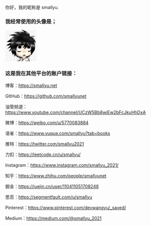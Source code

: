 
你好，我的昵称是 smallyu. 

### 我经常使用的头像是；

<img src="avatar.jpg" width="100px">

### 这是我在其他平台的账户链接：

博客：<https://smallyu.net>

GItHub：<https://github.com/smallyunet>

油管频道：<https://www.youtube.com/channel/UCzW5Bb8wiEw2bFcJkuHhDxA>

微博：<https://weibo.com/u/5770083884>

语雀：<https://www.yuque.com/smallyu?tab=books>

推特：<https://twitter.com/smallyu2021>

力扣：<https://leetcode.cn/u/smallyu/>

Instagram：<https://www.instagram.com/smallyu_2021/>

知乎：<https://www.zhihu.com/people/smallyunet>

掘金：<https://juejin.cn/user/110411051708248>

思否：<https://segmentfault.com/u/smallyu>

Pinterest：<https://www.pinterest.com/devwangyu/_saved/>

Medium：<https://medium.com/@smallyu_2021>


